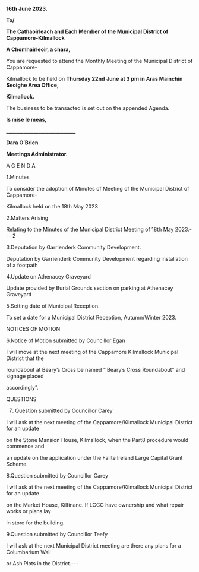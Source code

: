 **16th** **June 2023.**

**To/**

**The Cathaoirleach and Each Member of the Municipal District of Cappamore-Kilmallock**

**A Chomhairleoir, a chara,**

You are requested to attend the Monthly Meeting of the Municipal District of Cappamore-

Kilmallock to be held on **Thursday 22nd** **June at 3 pm in Aras Mainchin Seoighe Area Office,**

**Kilmallock.**

The business to be transacted is set out on the appended Agenda.

**Is mise le meas,**

**\_\_\_\_\_\_\_\_\_\_\_\_\_\_\_\_\_\_\_\_\_\_\_\_\_\_\_\_**

**Dara O’Brien**

**Meetings Administrator.**

A G E N D A

1.Minutes

To consider the adoption of Minutes of Meeting of the Municipal District of Cappamore-

Kilmallock held on the 18th May 2023

2.Matters Arising

Relating to the Minutes of the Municipal District Meeting of 18th May 2023.---
2

3.Deputation by Garrienderk Community Development.

Deputation by Garrienderk Community Development regarding installation of a footpath

4.Update on Athenacey Graveyard

Update provided by Burial Grounds section on parking at Athenacey Graveyard

5.Setting date of Municipal Reception.

To set a date for a Municipal District Reception, Autumn/Winter 2023.

NOTICES OF MOTION

6.Notice of Motion submitted by Councillor Egan

I will move at the next meeting of the Cappamore Kilmallock Municipal District that the

roundabout at Beary’s Cross be named “ Beary’s Cross Roundabout” and signage placed

accordingly”.

QUESTIONS

7. Question submitted by Councillor Carey

I will ask at the next meeting of the Cappamore/Kilmallock Municipal District for an update

on the Stone Mansion House, Kilmallock, when the Part8 procedure would commence and

an update on the application under the Failte lreland Large Capital Grant Scheme.

8.Question submitted by Councillor Carey

I will ask at the next meeting of the Cappamore/Kilmallock Municipal District for an update

on the Market House, Kilfinane. If LCCC have ownership and what repair works or plans lay

in store for the building.

9.Question submitted by Councillor Teefy

I will ask at the next Municipal District meeting are there any plans for a Columbarium Wall

or Ash Plots in the District.---
